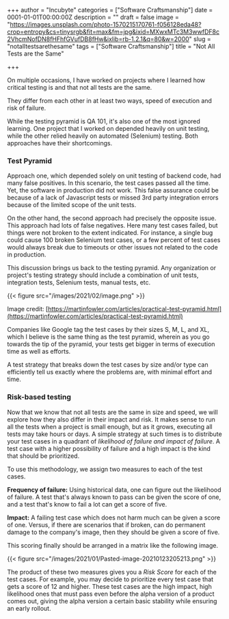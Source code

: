 +++
author = "Incubyte"
categories = ["Software Craftsmanship"]
date = 0001-01-01T00:00:00Z
description = ""
draft = false
image = "https://images.unsplash.com/photo-1570215170761-f056128eda48?crop=entropy&cs=tinysrgb&fit=max&fm=jpg&ixid=MXwxMTc3M3wwfDF8c2VhcmNofDN8fHFhfGVufDB8fHw&ixlib=rb-1.2.1&q=80&w=2000"
slug = "notalltestsarethesame"
tags = ["Software Craftsmanship"]
title = "Not All Tests are the Same"

+++


On multiple occasions, I have worked on projects where I learned how critical  testing is and that not all tests are the same.

They differ from each other in at least two ways, speed of execution and risk of failure.

While the testing pyramid is QA 101, it's also one of the most ignored learning. One project that I worked on depended heavily on unit testing, while the other relied heavily on automated (Selenium) testing. Both approaches have their shortcomings.

### Test Pyramid

Approach one, which depended solely on unit testing of backend code, had many false positives. In this scenario, the test cases passed all the time. Yet, the software in production did not work. This false assurance could be because of a lack of Javascript tests or missed 3rd party integration errors because of the limited scope of the unit tests.

On the other hand, the second approach had precisely the opposite issue. This approach had lots of false negatives. Here many test cases failed, but things were not broken to the extent indicated. For instance, a single bug could cause 100 broken Selenium test cases, or a few percent of test cases would always break due to timeouts or other issues not related to the code in production.

This discussion brings us back to the testing pyramid. Any organization or project's testing strategy should include a combination of unit tests, integration tests, Selenium tests, manual tests, etc.

{{< figure src="/images/2021/02/image.png" >}}

Image credit: [https://martinfowler.com/articles/practical-test-pyramid.html](https://martinfowler.com/articles/practical-test-pyramid.html)

Companies like Google tag the test cases by their sizes S, M, L, and XL, which I believe is the same thing as the test pyramid, wherein as you go towards the tip of the pyramid, your tests get bigger in terms of execution time as well as efforts.

A test strategy that breaks down the test cases by size and/or type can efficiently tell us exactly where the problems are, with minimal effort and time.

### Risk-based testing

Now that we know that not all tests are the same in size and speed, we will explore how they also differ in their impact and risk. It makes sense to run all the tests when a project is small enough, but as it grows, executing all tests may take hours or days. A simple strategy at such times is to distribute your test cases in a quadrant of _likelihood of failure and impact of failure_. A test case with a higher possibility of failure and a high impact is the kind that should be prioritized.

To use this methodology, we assign two measures to each of the test cases.

**Frequency of failure:** Using historical data, one can figure out the likelihood of failure. A test that's always known to pass can be given the score of one, and a test that's know to fail a lot can get a score of five.

**Impact:** A failing test case which does not harm much can be given a score of one. Versus, if there are scenarios that if broken, can do permanent damage to the company's image, then they should be given a score of five.

This scoring finally should be arranged in a matrix like the following image.

{{< figure src="/images/2021/01/Pasted-image-20210123205213.png" >}}

The product of these two measures gives you a _Risk Score_ for each of the test cases. For example, you may decide to prioritize every test case that gets a score of 12 and higher. These test cases are the high impact, high likelihood ones that must pass even before the alpha version of a product comes out, giving the alpha version a certain basic stability while ensuring an early rollout.

